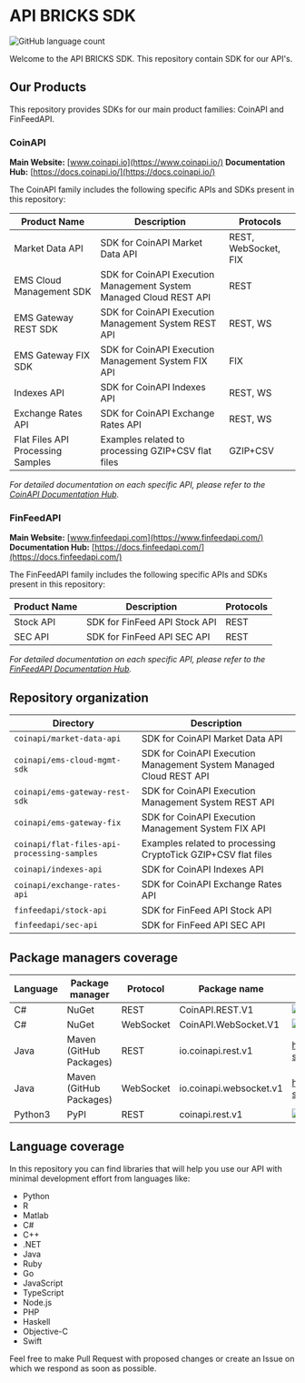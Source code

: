 # API BRICKS SDK 

![GitHub language count](https://img.shields.io/github/languages/count/api-bricks/api-bricks-sdk)

Welcome to the API BRICKS SDK. This repository contain SDK for our API's.

## Our Products

This repository provides SDKs for our main product families: CoinAPI and FinFeedAPI.

### CoinAPI

**Main Website:** [www.coinapi.io](https://www.coinapi.io/)
**Documentation Hub:** [https://docs.coinapi.io/](https://docs.coinapi.io/)

The CoinAPI family includes the following specific APIs and SDKs present in this repository:

| Product Name                        | Description                                                        | Protocols       |
| ----------------------------------- | ------------------------------------------------------------------ | --------------- |
| Market Data API                     | SDK for CoinAPI Market Data API                                    | REST, WebSocket, FIX |
| EMS Cloud Management SDK            | SDK for CoinAPI Execution Management System Managed Cloud REST API | REST            |
| EMS Gateway REST SDK                | SDK for CoinAPI Execution Management System REST API               | REST, WS            |
| EMS Gateway FIX SDK                 | SDK for CoinAPI Execution Management System FIX API                | FIX             |
| Indexes API                         | SDK for CoinAPI Indexes API                                        | REST, WS            |
| Exchange Rates API                  | SDK for CoinAPI Exchange Rates API                                 | REST, WS            |
| Flat Files API Processing Samples   | Examples related to processing GZIP+CSV flat files      | GZIP+CSV        |

*For detailed documentation on each specific API, please refer to the [CoinAPI Documentation Hub](https://docs.coinapi.io/).*

### FinFeedAPI

**Main Website:** [www.finfeedapi.com](https://www.finfeedapi.com/)
**Documentation Hub:** [https://docs.finfeedapi.com/](https://docs.finfeedapi.com/)

The FinFeedAPI family includes the following specific APIs and SDKs present in this repository:

| Product Name                        | Description                                 | Protocols       |
| ----------------------------------- | ------------------------------------------- | --------------- |
| Stock API                           | SDK for FinFeed API Stock API               | REST            |
| SEC API                             | SDK for FinFeed API SEC API                 | REST            |

*For detailed documentation on each specific API, please refer to the [FinFeedAPI Documentation Hub](https://docs.finfeedapi.com/).*

## Repository organization

Directory | Description |
--- | --- |
`coinapi/market-data-api` | SDK for CoinAPI Market Data API |
`coinapi/ems-cloud-mgmt-sdk` | SDK for CoinAPI Execution Management System Managed Cloud REST API |
`coinapi/ems-gateway-rest-sdk` | SDK for CoinAPI Execution Management System REST API |
`coinapi/ems-gateway-fix` | SDK for CoinAPI Execution Management System FIX API |
`coinapi/flat-files-api-processing-samples` | Examples related to processing CryptoTick GZIP+CSV flat files |
`coinapi/indexes-api` | SDK for CoinAPI Indexes API |
`coinapi/exchange-rates-api` | SDK for CoinAPI Exchange Rates API |
`finfeedapi/stock-api` | SDK for FinFeed API Stock API |
`finfeedapi/sec-api` | SDK for FinFeed API SEC API |

## Package managers coverage

Language | Package manager | Protocol | Package name | Version/Link |
--- | --- | --- | --- | --- |
C# | NuGet | REST | CoinAPI.REST.V1 | ![Nuget](https://img.shields.io/nuget/v/CoinAPI.REST.v1) |
C# | NuGet | WebSocket | CoinAPI.WebSocket.V1 | ![Nuget](https://img.shields.io/nuget/v/CoinAPI.WebSocket.v1) |
Java | Maven<br/>(GitHub Packages) | REST | io.coinapi.rest.v1 | https://github.com/coinapi/coinapi-sdk/packages/397337 |
Java | Maven<br/>(GitHub Packages) | WebSocket | io.coinapi.websocket.v1 | https://github.com/coinapi/coinapi-sdk/packages/397352 |
Python3 | PyPI | REST | coinapi.rest.v1 | ![PyPI](https://img.shields.io/pypi/v/coinapi.rest.v1) |

## Language coverage

In this repository you can find libraries that will help you use our API with minimal development effort from languages like:
 * Python
 * R
 * Matlab
 * C#
 * C++
 * .NET
 * Java
 * Ruby
 * Go
 * JavaScript
 * TypeScript
 * Node.js
 * PHP
 * Haskell
 * Objective-C
 * Swift

Feel free to make Pull Request with proposed changes or create an Issue on which we respond as soon as possible.

